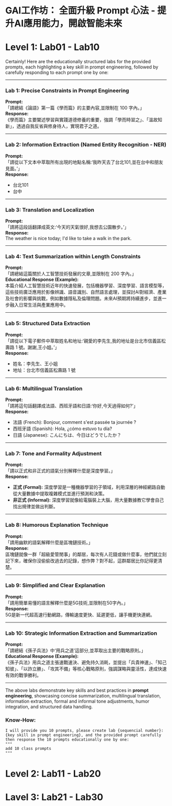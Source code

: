 # GAI工作坊： 全面升級 Prompt 心法 - 提升AI應用能力，開啟智能未來

# Level 1: Lab01 - Lab10

Certainly! Here are the educationally structured labs for the provided prompts, each highlighting a key skill in prompt engineering, followed by carefully responding to each prompt one by one:

---

### Lab 1: Precise Constraints in Prompt Engineering  
**Prompt:**  
「請總結《論語》第一篇《學而篇》的主要內容,並限制在 100 字內。」  
**Response:**  
《學而篇》主要闡述學習與實踐道德修養的重要，強調「學而時習之」、「溫故知新」，透過自我反省與修身待人，實現君子之道。

---

### Lab 2: Information Extraction (Named Entity Recognition - NER)  
**Prompt:**  
「請從以下文本中萃取所有出現的地點名稱:‘我昨天去了台北101,並在台中和朋友見面。’」  
**Response:**  
- 台北101  
- 台中

---

### Lab 3: Translation and Localization  
**Prompt:**  
「請將這段話翻譯成英文:‘今天的天氣很好,我想去公園散步。’」  
**Response:**  
The weather is nice today; I'd like to take a walk in the park.

---

### Lab 4: Text Summarization within Length Constraints  
**Prompt:**  
「請總結這篇關於人工智慧技術發展的文章,並限制在 200 字內。」  
**Educational Response (Example):**  
本篇介紹人工智慧技術近年的快速發展，包括機器學習、深度學習、語言模型等，這些技術廣泛應用於影像辨識、語音識別、自然語言處理，並探討AI對經濟、產業及社會的影響與挑戰，例如數據隱私及倫理問題。未來AI預期將持續進步，並進一步融入日常生活與產業應用中。

---

### Lab 5: Structured Data Extraction  
**Prompt:**  
「請從以下電子郵件中萃取姓名和地址:‘親愛的李先生,我的地址是台北市信義區松壽路 1 號。謝謝,王小姐。’」  
**Response:**  
- 姓名：李先生、王小姐  
- 地址：台北市信義區松壽路 1 號

---

### Lab 6: Multilingual Translation  
**Prompt:**  
「請將這句話翻譯成法語、西班牙語和日語:‘你好,今天過得如何?’」  
**Response:**  
- 法語 (French): Bonjour, comment s'est passée ta journée ?  
- 西班牙語 (Spanish): Hola, ¿cómo estuvo tu día?  
- 日語 (Japanese): こんにちは、今日はどうでしたか？

---

### Lab 7: Tone and Formality Adjustment  
**Prompt:**  
「請以正式和非正式的語氣分別解釋什麼是深度學習。」  
**Response:**  
- **正式 (Formal):** 深度學習是一種機器學習的子領域，利用深層的神經網路自動從大量數據中提取複雜模式並進行預測和決策。  
- **非正式 (Informal):** 深度學習就像給電腦裝上大腦，用大量數據教它學會自己找出規律並做出判斷。

---

### Lab 8: Humorous Explanation Technique  
**Prompt:**  
「請用幽默的語氣解釋什麼是區塊鏈技術。」  
**Response:**  
區塊鏈就像一群「超級愛管閒事」的鄰居，每次有人花錢或做什麼事，他們就立刻記下來，確保你沒偷偷改過去的記錄，想作弊？對不起，這群鄰居比你記得更清楚。

---

### Lab 9: Simplified and Clear Explanation  
**Prompt:**  
「請用簡單易懂的語言解釋什麼是5G技術,並限制在50字內。」  
**Response:**  
5G是新一代超高速行動網路，傳輸速度更快、延遲更低，讓手機更快連網。

---

### Lab 10: Strategic Information Extraction and Summarization  
**Prompt:**  
「請總結《孫子兵法》中‘用兵之道’這部分,並萃取出主要的戰略原則。」  
**Educational Response (Example):**  
《孫子兵法》用兵之道主張速戰速決、避免持久消耗，並提出「兵貴神速」、「知己知彼」、「以詐立勝」、「攻其不備」等核心戰略原則，強調謀略與靈活性，達成快速有效的戰爭勝利。

---  

The above labs demonstrate key skills and best practices in **prompt engineering**, showcasing concise summarization, multilingual translation, information extraction, formal and informal tone adjustments, humor integration, and structured data handling.

### Know-How: 
```
I will provide you 10 prompts, please create lab {sequencial number}: {key skill in prompt engineering}, and the provided prompt carefully then response the 10 prompts educationally one by one:
"""
add 10 class prompts
"""
```
# Level 2: Lab11 - Lab20



# Lavel 3: Lab21 - Lab30

